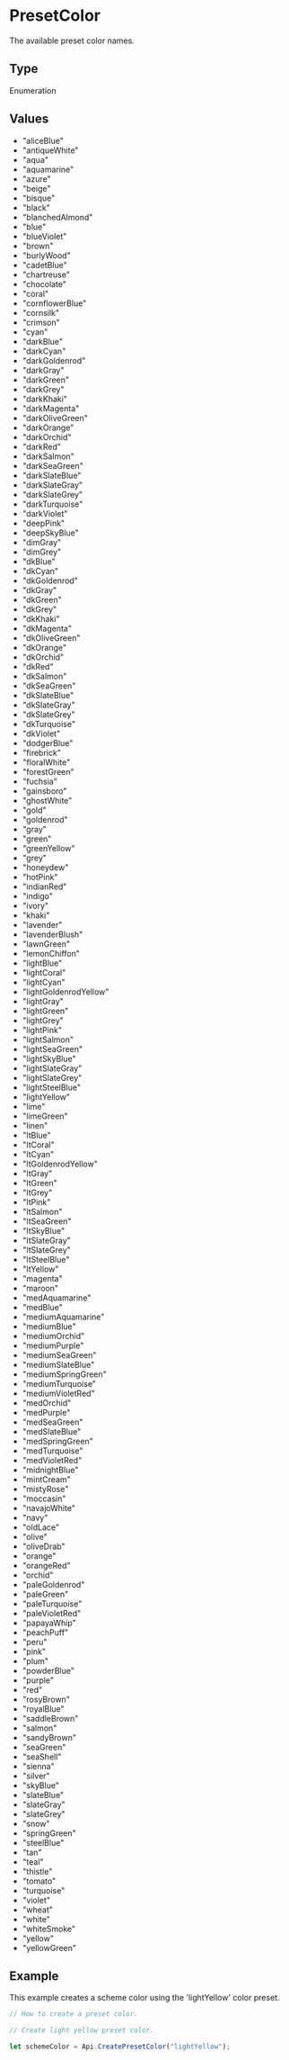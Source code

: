 # PresetColor

The available preset color names.

## Type

Enumeration

## Values

- "aliceBlue"
- "antiqueWhite"
- "aqua"
- "aquamarine"
- "azure"
- "beige"
- "bisque"
- "black"
- "blanchedAlmond"
- "blue"
- "blueViolet"
- "brown"
- "burlyWood"
- "cadetBlue"
- "chartreuse"
- "chocolate"
- "coral"
- "cornflowerBlue"
- "cornsilk"
- "crimson"
- "cyan"
- "darkBlue"
- "darkCyan"
- "darkGoldenrod"
- "darkGray"
- "darkGreen"
- "darkGrey"
- "darkKhaki"
- "darkMagenta"
- "darkOliveGreen"
- "darkOrange"
- "darkOrchid"
- "darkRed"
- "darkSalmon"
- "darkSeaGreen"
- "darkSlateBlue"
- "darkSlateGray"
- "darkSlateGrey"
- "darkTurquoise"
- "darkViolet"
- "deepPink"
- "deepSkyBlue"
- "dimGray"
- "dimGrey"
- "dkBlue"
- "dkCyan"
- "dkGoldenrod"
- "dkGray"
- "dkGreen"
- "dkGrey"
- "dkKhaki"
- "dkMagenta"
- "dkOliveGreen"
- "dkOrange"
- "dkOrchid"
- "dkRed"
- "dkSalmon"
- "dkSeaGreen"
- "dkSlateBlue"
- "dkSlateGray"
- "dkSlateGrey"
- "dkTurquoise"
- "dkViolet"
- "dodgerBlue"
- "firebrick"
- "floralWhite"
- "forestGreen"
- "fuchsia"
- "gainsboro"
- "ghostWhite"
- "gold"
- "goldenrod"
- "gray"
- "green"
- "greenYellow"
- "grey"
- "honeydew"
- "hotPink"
- "indianRed"
- "indigo"
- "ivory"
- "khaki"
- "lavender"
- "lavenderBlush"
- "lawnGreen"
- "lemonChiffon"
- "lightBlue"
- "lightCoral"
- "lightCyan"
- "lightGoldenrodYellow"
- "lightGray"
- "lightGreen"
- "lightGrey"
- "lightPink"
- "lightSalmon"
- "lightSeaGreen"
- "lightSkyBlue"
- "lightSlateGray"
- "lightSlateGrey"
- "lightSteelBlue"
- "lightYellow"
- "lime"
- "limeGreen"
- "linen"
- "ltBlue"
- "ltCoral"
- "ltCyan"
- "ltGoldenrodYellow"
- "ltGray"
- "ltGreen"
- "ltGrey"
- "ltPink"
- "ltSalmon"
- "ltSeaGreen"
- "ltSkyBlue"
- "ltSlateGray"
- "ltSlateGrey"
- "ltSteelBlue"
- "ltYellow"
- "magenta"
- "maroon"
- "medAquamarine"
- "medBlue"
- "mediumAquamarine"
- "mediumBlue"
- "mediumOrchid"
- "mediumPurple"
- "mediumSeaGreen"
- "mediumSlateBlue"
- "mediumSpringGreen"
- "mediumTurquoise"
- "mediumVioletRed"
- "medOrchid"
- "medPurple"
- "medSeaGreen"
- "medSlateBlue"
- "medSpringGreen"
- "medTurquoise"
- "medVioletRed"
- "midnightBlue"
- "mintCream"
- "mistyRose"
- "moccasin"
- "navajoWhite"
- "navy"
- "oldLace"
- "olive"
- "oliveDrab"
- "orange"
- "orangeRed"
- "orchid"
- "paleGoldenrod"
- "paleGreen"
- "paleTurquoise"
- "paleVioletRed"
- "papayaWhip"
- "peachPuff"
- "peru"
- "pink"
- "plum"
- "powderBlue"
- "purple"
- "red"
- "rosyBrown"
- "royalBlue"
- "saddleBrown"
- "salmon"
- "sandyBrown"
- "seaGreen"
- "seaShell"
- "sienna"
- "silver"
- "skyBlue"
- "slateBlue"
- "slateGray"
- "slateGrey"
- "snow"
- "springGreen"
- "steelBlue"
- "tan"
- "teal"
- "thistle"
- "tomato"
- "turquoise"
- "violet"
- "wheat"
- "white"
- "whiteSmoke"
- "yellow"
- "yellowGreen"


## Example

This example creates a scheme color using the 'lightYellow' color preset.

```javascript editor-pptx
// How to create a preset color.

// Create light yellow preset color.

let schemeColor = Api.CreatePresetColor("lightYellow");
```

